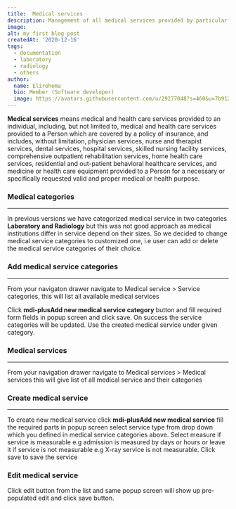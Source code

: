 ```yaml
---
title:  Medical services
description: Management of all medical services provided by particular health institutions
image: 
alt: my first blog post
createdAt: '2020-12-16'
tags:
  - documentation
  - laboratory
  - radiology
  - others
author:
  name: Elirehema
  bio: Member (Software developer)
  image: https://avatars.githubusercontent.com/u/29277048?s=460&u=7b9129df86f037dc4fb021e22ecbf252f308e688&v=4
---
```



**Medical services** means medical and health care services provided to an individual, including, but not limited to, medical and health care services provided to a Person which are covered by a policy of insurance, and includes, without limitation, physician services, nurse and therapist services, dental services, hospital services, skilled nursing facility services, comprehensive outpatient rehabilitation services, home health care services, residential and out-patient behavioral healthcare services, and medicine or health care equipment provided to a Person for a necessary or specifically requested valid and proper medical or health purpose.

### Medical categories
---
In previous versions we have categorized medical service in two categories **Laboratory and Radiology** but this was not good approach as medical institutions differ in service depend on their sizes. So we decided to change medical service categories to customized one, i.e user can add or delete the medical service categories of their choice. 

### Add medical service categories
---
From your navigaton drawer navigate to Medical service > Service categories, this will list all available medical services <c-image src="categories.png" alt="Medical service categories"></c-imag>

Click <strong class="button"><v-icon x-small color="white">mdi-plus</v-icon>Add new medical service category</strong> button and  fill required form fields in popup screen and click save. On success the service categories will be updated. Use the created medical service under given category.

### Medical services
---
From your navigation drawer navigate to Medical services > Medical services this will give list of all medical service and their categories <c-image src="md_service.png" alt="Medical service list"></c-image>

### Create medical service
---
To create new medical service click <strong class="button"><v-icon x-small color="white">mdi-plus</v-icon>Add new medical service</strong> fill the required parts in popup screen select service type from drop down which you defined in medical service categories above. Select measure if service is measurable e.g admission is measured by days or hours or leave it if service is not measurable e.g X-ray service is not measurable.  Click save to save the service 

<c-image src="create_service.png" alt="Create new Medical service "></c-image>

### Edit medical service
Click edit button  <icon icon="pencil"></icon>  from the list and same popup screen will show up pre-populated edit and click save button.


